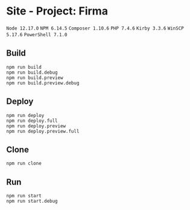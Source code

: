 # Site - Project: Firma

`Node 12.17.0` `NPM 6.14.5` `Composer 1.10.6` `PHP 7.4.6` `Kirby 3.3.6` `WinSCP 5.17.6` `PowerShell 7.1.0`

## Build
```
npm run build
npm run build.debug
npm run build.preview
npm run build.preview.debug
```

## Deploy
```
npm run deploy
npm run deploy.full
npm run deploy.preview
npm run deploy.preview.full
```

## Clone
```
npm run clone
```

## Run
```
npm run start
npm run start.debug
```
